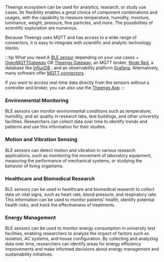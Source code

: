 Theengs ecosystem can be used for analytics, research, or study use cases. Its flexibility enables a great choice of component combinations and usages, with the capability to measure temperature, humidity, moisture, luminance, weight, pressure, fine particles, and more. The possibilities of scientific exploration are numerous.

Because Theengs uses MQTT and has access to a wide range of connectors, it is easy to integrate with scientific and analytic technology stacks.

:::tip What you need
A [BLE sensor](https://decoder.theengs.io/devices/devices_by_brand.html) depending on your use cases + [OpenMQTTGateway](https://docs.openmqttgateway.com) OR [Theengs Gateway](https://gateway.theengs.io), an MQTT broker, [Node Red](https://nodered.org/), a database like [InfluxDB](https://www.influxdata.com/) , and an observability platform [Grafana](https://grafana.com/).
Alternatively, many software offer [MQTT connectors](https://github.com/hobbyquaker/awesome-mqtt). 

If you want to access real-time data directly from the sensors without a controller and broker, you can also use the [Theengs App](https://app.theengs.io)
:::

### Environmental Monitoring
BLE sensors can monitor environmental conditions such as temperature, humidity, and air quality in research labs, test buildings, and other university facilities. Researchers can collect data over time to identify trends and patterns and use this information for their studies.

### Motion and Vibration Sensing
BLE sensors can detect motion and vibration in various research applications, such as monitoring the movement of laboratory equipment, measuring the performance of mechanical systems, or studying the behavior of living organisms.

### Healthcare and Biomedical Research
BLE sensors can be used in healthcare and biomedical research to collect data on vital signs, such as heart rate, blood pressure, and respiratory rate. This information can be used to monitor patients' health, identify potential health risks, and track the effectiveness of treatments.

### Energy Management
BLE sensors can be used to monitor energy consumption in university test facilities, enabling researchers to analyze the impact of factors such as isolation, AC systems, and house configuration. By collecting and analyzing data over time, researchers can identify areas for energy efficiency improvements and make informed decisions about energy management and sustainability initiatives.
